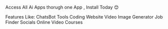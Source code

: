 Access All Ai Apps thorugh one App , Install Today 😊

Features Like:
ChatsBot Tools
Coding Website
Video Image Generator
Job Finder 
Socials
Online Video Courses 